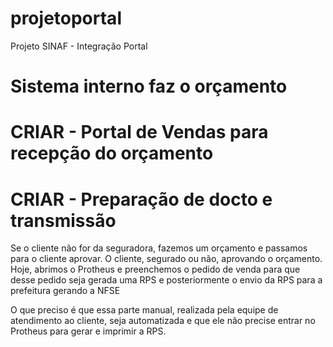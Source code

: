# projetoportal
Projeto SINAF - Integração Portal

# Sistema interno faz o orçamento

# CRIAR - Portal de Vendas para recepção do orçamento

# CRIAR - Preparação de docto e transmissão

Se o cliente não for da seguradora, fazemos um orçamento e passamos para o cliente aprovar.
O cliente, segurado ou não, aprovando o orçamento. Hoje, abrimos o Protheus e preenchemos o pedido de venda para que desse pedido seja gerada uma RPS e posteriormente o envio da RPS para a prefeitura gerando a NFSE

O que preciso é que essa parte manual, realizada pela equipe de atendimento ao cliente, seja automatizada e que ele não precise entrar no Protheus para gerar e imprimir a RPS.
